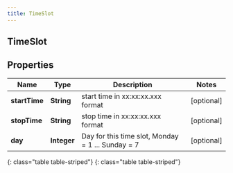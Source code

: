 ```yaml
---
title: TimeSlot
---
```

## TimeSlot


## Properties

| Name | Type | Description | Notes |
| ------------ | ------------- | ------------- | ------------- |
| **startTime** | **String** | start time in xx:xx:xx.xxx format |  [optional] |
| **stopTime** | **String** | stop time in xx:xx:xx.xxx format |  [optional] |
| **day** | **Integer** | Day for this time slot, Monday &#x3D; 1 ... Sunday &#x3D; 7 |  [optional] |
{: class="table table-striped"}
{: class="table table-striped"}



